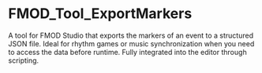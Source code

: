 # FMOD_Tool_ExportMarkers
A tool for FMOD Studio that exports the markers of an event to a structured JSON file. Ideal for rhythm games or music synchronization when you need to access the data before runtime. Fully integrated into the editor through scripting.
